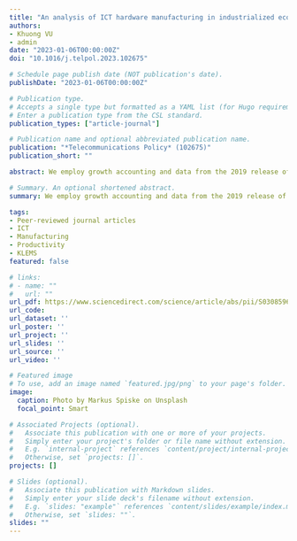 ```yaml
---
title: "An analysis of ICT hardware manufacturing in industrialized economies: Growth patterns, productivity performance, and driving Forces"
authors:
- Khuong VU
- admin
date: "2023-01-06T00:00:00Z"
doi: "10.1016/j.telpol.2023.102675"

# Schedule page publish date (NOT publication's date).
publishDate: "2023-01-06T00:00:00Z"

# Publication type.
# Accepts a single type but formatted as a YAML list (for Hugo requirements).
# Enter a publication type from the CSL standard.
publication_types: ["article-journal"]

# Publication name and optional abbreviated publication name.
publication: "*Telecommunications Policy* (102675)"
publication_short: ""

abstract: We employ growth accounting and data from the 2019 release of the EUKLEMS database to systematically quantify the primary contributors to value-added and labor productivity growth within the Information and Communication Technology Manufacturing (ICTM) industry across 13 industrialized economies between 2000 and 2015. Our analysis reveals that total factor productivity, labor quality, investments in software, and research and development emerge as the primary drivers of growth. Additionally, when compared to the overall manufacturing sector, the ICTM industry has undergone more extensive restructuring in most economies under examination. Moreover, the study highlights a substantial and widespread adverse impact of the 2008–2009 global financial crisis (GFC) and its aftermath on the ICTM industry. In addition, the United States stands out as a leading player in ICTM's productivity performance, resulting in a considerable gap between the EU and the US in this regard, and the US exhibiting stronger resilience in ICTM labor productivity growth during the crisis-affected period, with total factor productivity playing an essential role. Drawing from its findings, the study offers several policy insights to advance the ICT manufacturing industry in industrialized economies. They encompass strategies to strengthen industry growth drivers and support for ongoing restructuring efforts in response to challenges arising from rapid technological change as well as more intense global competition.

# Summary. An optional shortened abstract.
summary: We employ growth accounting and data from the 2019 release of the EUKLEMS database to systematically quantify the primary contributors to value-added and labor productivity growth within the Information and Communication Technology Manufacturing (ICTM) industry across 13 industrialized economies between 2000 and 2015. Our analysis reveals that total factor productivity, labor quality, investments in software, and research and development emerge as the primary drivers of growth.

tags:
- Peer-reviewed journal articles
- ICT
- Manufacturing
- Productivity
- KLEMS
featured: false

# links:
# - name: ""
#   url: ""
url_pdf: https://www.sciencedirect.com/science/article/abs/pii/S0308596123001866?via%3Dihub
url_code: 
url_dataset: ''
url_poster: ''
url_project: ''
url_slides: ''
url_source: ''
url_video: ''

# Featured image
# To use, add an image named `featured.jpg/png` to your page's folder. 
image:
  caption: Photo by Markus Spiske on Unsplash
  focal_point: Smart

# Associated Projects (optional).
#   Associate this publication with one or more of your projects.
#   Simply enter your project's folder or file name without extension.
#   E.g. `internal-project` references `content/project/internal-project/index.md`.
#   Otherwise, set `projects: []`.
projects: []

# Slides (optional).
#   Associate this publication with Markdown slides.
#   Simply enter your slide deck's filename without extension.
#   E.g. `slides: "example"` references `content/slides/example/index.md`.
#   Otherwise, set `slides: ""`.
slides: ""
---
```


